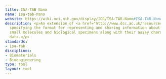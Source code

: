 ```yaml
---
title: ISA-TAB Nano
name: isa-tab-nano
website: https://wiki.nci.nih.gov/display/ICR/ISA-TAB-Nano#ISA-TAB-Nano-title
description: <p>An extension of <a href="http://www.dcc.ac.uk/resources/metadata-standards/isa-tab">ISA-TAB</a>
  specifying the format for representing and sharing information about nanomaterials,
  small molecules and biological specimens along with their assay characterization
  data.</p>
standards:
- isa-tab
disciplines:
- Biomaterials
- Bioengineering
type: tool
layout: tool
---
```


